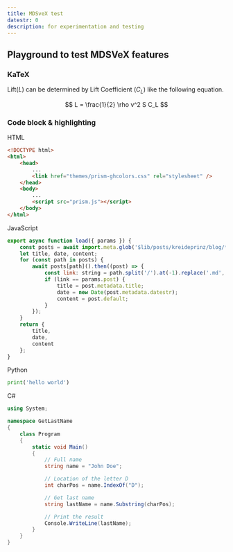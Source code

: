 ```yaml
---
title: MDSveX test
datestr: 0
description: for experimentation and testing
---
```


## Playground to test MDSVeX features

### KaTeX

Lift($L$) can be determined by Lift Coefficient ($C_L$) like the following equation.

$$
L = \frac{1}{2} \rho v^2 S C_L
$$

### Code block & highlighting

HTML

```html
<!DOCTYPE html>
<html>
    <head>
        ...
        <link href="themes/prism-ghcolors.css" rel="stylesheet" />
    </head>
    <body>
        ...
        <script src="prism.js"></script>
    </body>
</html>
```

JavaScript

```js
export async function load({ params }) {
    const posts = await import.meta.glob('$lib/posts/kreideprinz/blog/*.md');
    let title, date, content;
    for (const path in posts) {
        await posts[path]().then((post) => {
            const link: string = path.split('/').at(-1).replace('.md', '');
            if (link == params.post) {
                title = post.metadata.title;
                date = new Date(post.metadata.datestr);
                content = post.default;
            }
        });
    }
    return {
        title,
        date,
        content
    };
}
```

Python

```py
print('hello world')
```

C#

```cs
using System;

namespace GetLastName
{
    class Program
    {
        static void Main()
        {
            // Full name
            string name = "John Doe";

            // Location of the letter D
            int charPos = name.IndexOf("D");

            // Get last name
            string lastName = name.Substring(charPos);

            // Print the result
            Console.WriteLine(lastName);
        }
    }
}
```
